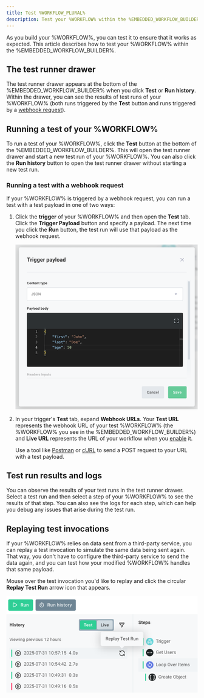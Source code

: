 ```yaml
---
title: Test %WORKFLOW_PLURAL%
description: Test your %WORKFLOW% within the %EMBEDDED_WORKFLOW_BUILDER%
---
```


As you build your %WORKFLOW%, you can test it to ensure that it works as expected.
This article describes how to test your %WORKFLOW% within the %EMBEDDED_WORKFLOW_BUILDER%.

## The test runner drawer

The test runner drawer appears at the bottom of the %EMBEDDED_WORKFLOW_BUILDER% when you click **Test** or **Run history**.
Within the drawer, you can see the results of test runs of your %WORKFLOW% (both runs triggered by the **Test** button and runs triggered by a [webhook request](./triggering.md#what-is-a-webhook)).

## Running a test of your %WORKFLOW%

To run a test of your %WORKFLOW%, click the **Test** button at the bottom of the %EMBEDDED_WORKFLOW_BUILDER%.
This will open the test runner drawer and start a new test run of your %WORKFLOW%.
You can also click the **Run history** button to open the test runner drawer without starting a new test run.

### Running a test with a webhook request

If your %WORKFLOW% is triggered by a webhook request, you can run a test with a test payload in one of two ways:

1. Click the **trigger** of your %WORKFLOW% and then open the **Test** tab.
   Click the **Trigger Payload** button and specify a payload.
   The next time you click the **Run** button, the test run will use that payload as the webhook request.

   ![Trigger Payload](./assets/testing/trigger-payload.png)

2. In your trigger's **Test** tab, expand **Webhook URLs**.
   Your **Test URL** represents the webhook URL of your test %WORKFLOW% (the %WORKFLOW% you see in the %EMBEDDED_WORKFLOW_BUILDER%) and **Live URL** represents the URL of your workflow when you [enable](./enabling.md) it.

   Use a tool like [Postman](https://www.postman.com/) or [cURL](https://curl.se/) to send a POST request to your URL with a test payload.

## Test run results and logs

You can observe the results of your test runs in the test runner drawer.
Select a test run and then select a step of your %WORKFLOW% to see the results of that step.
You can also see the logs for each step, which can help you debug any issues that arise during the test run.

## Replaying test invocations

If your %WORKFLOW% relies on data sent from a third-party service, you can replay a test invocation to simulate the same data being sent again.
That way, you don't have to configure the third-party service to send the data again, and you can test how your modified %WORKFLOW% handles that same payload.

Mouse over the test invocation you'd like to replay and click the circular **Replay Test Run** arrow icon that appears.

![Replay Test Run](./assets/testing/replay-test-run.png)

